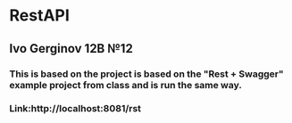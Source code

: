 # RestAPI
## Ivo Gerginov 12B №12

### This is based on the project is based on the "Rest + Swagger" example project from class and is run the same way.
### Link:http://localhost:8081/rst

